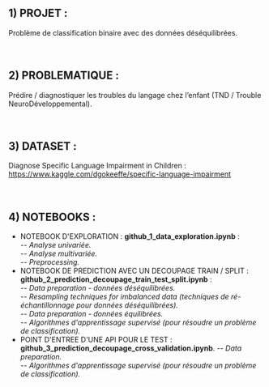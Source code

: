 ## 1) PROJET :
Problème de classification binaire avec des données déséquilibrées.
<br/>
<br/>
<br/>
## 2) PROBLEMATIQUE : 
Prédire / diagnostiquer les troubles du langage chez l’enfant (TND / Trouble NeuroDéveloppemental).
<br/>
<br/>
<br/>
## 3) DATASET :
Diagnose Specific Language Impairment in Children : https://www.kaggle.com/dgokeeffe/specific-language-impairment
<br/>
<br/>
<br/>
## 4) NOTEBOOKS :
- NOTEBOOK D'EXPLORATION : **github_1_data_exploration.ipynb** :<br/>
-- *Analyse univariée.*<br/>
-- *Analyse multivariée.*<br/> 
-- *Preprocessing.*<br/> 
- NOTEBOOK DE PREDICTION AVEC UN DECOUPAGE TRAIN / SPLIT : **github_2_prediction_decoupage_train_test_split.ipynb** :<br/>
-- *Data preparation - données déséquilibrées.*<br/>
-- *Resampling techniques for imbalanced data (techniques de ré-échantillonnage pour données déséquilibrées).*<br/>
-- *Data preparation - données équilibrées.*<br/>
-- *Algorithmes d'apprentissage supervisé (pour résoudre un problème de classification).*<br/>
- POINT D'ENTREE D'UNE API POUR LE TEST : **github_3_prediction_decoupage_cross_validation.ipynb**.
-- *Data preparation.*<br/>
-- *Algorithmes d'apprentissage supervisé (pour résoudre un problème de classification).*<br/>